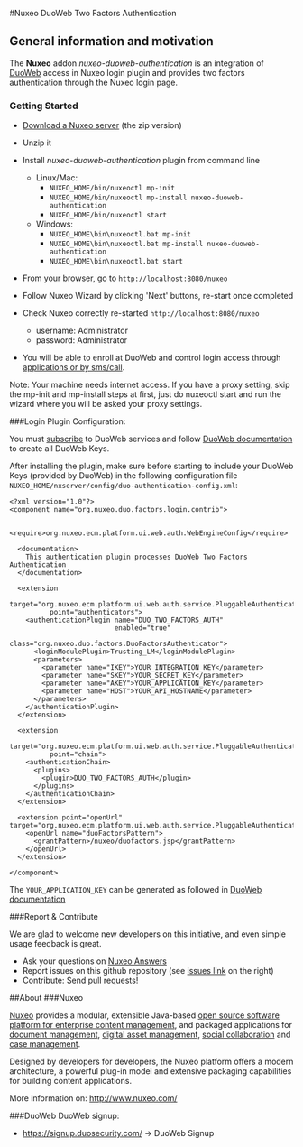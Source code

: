 #Nuxeo DuoWeb Two Factors Authentication

## General information and motivation

The **Nuxeo** addon _nuxeo-duoweb-authentication_ is an integration of [DuoWeb](http://www.duosecurity.com) access in Nuxeo login plugin and provides two factors authentication through the Nuxeo login page.


### Getting Started

- [Download a Nuxeo server](http://www.nuxeo.com/en/downloads) (the zip version)

- Unzip it

- Install _nuxeo-duoweb-authentication_ plugin from command line
  - Linux/Mac:
    - `NUXEO_HOME/bin/nuxeoctl mp-init`
    - `NUXEO_HOME/bin/nuxeoctl mp-install nuxeo-duoweb-authentication`
    - `NUXEO_HOME/bin/nuxeoctl start`
  - Windows:
    - `NUXEO_HOME\bin\nuxeoctl.bat mp-init`
    - `NUXEO_HOME\bin\nuxeoctl.bat mp-install nuxeo-duoweb-authentication`
    - `NUXEO_HOME\bin\nuxeoctl.bat start`

- From your browser, go to `http://localhost:8080/nuxeo`

- Follow Nuxeo Wizard by clicking 'Next' buttons, re-start once completed

- Check Nuxeo correctly re-started `http://localhost:8080/nuxeo`
  - username: Administrator
  - password: Administrator

- You will be able to enroll at DuoWeb and control login access through [applications or by sms/call](https://duosecurity.com/product#effective).


Note: Your machine needs internet access. If you have a proxy setting, skip the mp-init and mp-install steps at first, just do nuxeoctl start and run the wizard where you will be asked your proxy settings.

###Login Plugin Configuration:

You must [subscribe](https://signup.duosecurity.com/) to DuoWeb services and follow [DuoWeb documentation](https://www.duosecurity.com/docs/duoweb) to create all DuoWeb Keys.

After installing the plugin, make sure before starting to include your DuoWeb Keys (provided by DuoWeb) in the following configuration file `NUXEO_HOME/nxserver/config/duo-authentication-config.xml`:

    <?xml version="1.0"?>
	<component name="org.nuxeo.duo.factors.login.contrib">

	  <require>org.nuxeo.ecm.platform.ui.web.auth.WebEngineConfig</require>

	  <documentation>
	    This authentication plugin processes DuoWeb Two Factors Authentication
	  </documentation>

	  <extension
	          target="org.nuxeo.ecm.platform.ui.web.auth.service.PluggableAuthenticationService"
	          point="authenticators">
	    <authenticationPlugin name="DUO_TWO_FACTORS_AUTH"
	                          enabled="true"
	                          class="org.nuxeo.duo.factors.DuoFactorsAuthenticator">
	      <loginModulePlugin>Trusting_LM</loginModulePlugin>
	      <parameters>
	        <parameter name="IKEY">YOUR_INTEGRATION_KEY</parameter>
	        <parameter name="SKEY">YOUR_SECRET_KEY</parameter>
	        <parameter name="AKEY">YOUR_APPLICATION_KEY</parameter>
	        <parameter name="HOST">YOUR_API_HOSTNAME</parameter>
	      </parameters>
	    </authenticationPlugin>
	  </extension>

	  <extension
	          target="org.nuxeo.ecm.platform.ui.web.auth.service.PluggableAuthenticationService"
	          point="chain">
	    <authenticationChain>
	      <plugins>
	        <plugin>DUO_TWO_FACTORS_AUTH</plugin>
	      </plugins>
	    </authenticationChain>
	  </extension>

	  <extension point="openUrl" target="org.nuxeo.ecm.platform.ui.web.auth.service.PluggableAuthenticationService">
	    <openUrl name="duoFactorsPattern">
	      <grantPattern>/nuxeo/duofactors.jsp</grantPattern>
	    </openUrl>
	  </extension>

	</component>

The `YOUR_APPLICATION_KEY` can be generated as followed in [DuoWeb documentation](https://www.duosecurity.com/docs/duoweb#1.-generate-an-akey)

###Report & Contribute

We are glad to welcome new developers on this initiative, and even simple usage feedback is great.
- Ask your questions on [Nuxeo Answers](http://answers.nuxeo.com)
- Report issues on this github repository (see [issues link](http://github.com/nuxeo/nuxeo-duoweb-authentication/issues) on the right)
- Contribute: Send pull requests!

##About
###Nuxeo

[Nuxeo](http://www.nuxeo.com) provides a modular, extensible Java-based [open source software platform for enterprise content management](http://www.nuxeo.com/en/products/content-management-platform), and packaged applications for [document management](http://www.nuxeo.com/en/products/document-management), [digital asset management](http://www.nuxeo.com/en/products/digital-asset-management), [social collaboration](http://www.nuxeo.com/en/products/social-collaboration) and [case management](http://www.nuxeo.com/en/products/case-management).

Designed by developers for developers, the Nuxeo platform offers a modern architecture, a powerful plug-in model and extensive packaging capabilities for building content applications.

More information on: <http://www.nuxeo.com/>

###DuoWeb
DuoWeb signup:

- <https://signup.duosecurity.com/> -> DuoWeb Signup
